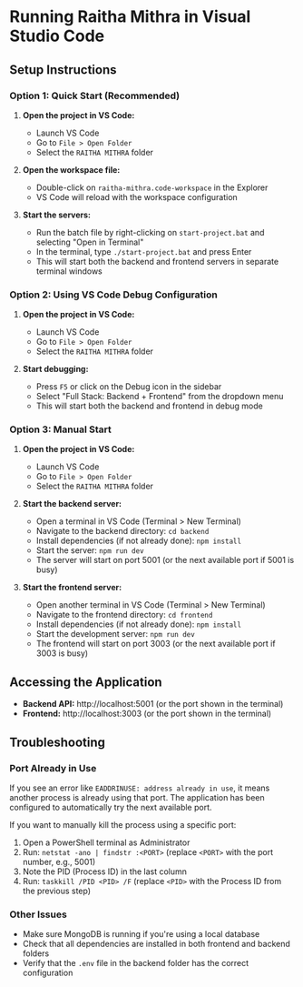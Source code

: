 # Running Raitha Mithra in Visual Studio Code

## Setup Instructions

### Option 1: Quick Start (Recommended)

1. **Open the project in VS Code:**
   - Launch VS Code
   - Go to `File > Open Folder`
   - Select the `RAITHA MITHRA` folder

2. **Open the workspace file:**
   - Double-click on `raitha-mithra.code-workspace` in the Explorer
   - VS Code will reload with the workspace configuration

3. **Start the servers:**
   - Run the batch file by right-clicking on `start-project.bat` and selecting "Open in Terminal"
   - In the terminal, type `./start-project.bat` and press Enter
   - This will start both the backend and frontend servers in separate terminal windows

### Option 2: Using VS Code Debug Configuration

1. **Open the project in VS Code:**
   - Launch VS Code
   - Go to `File > Open Folder`
   - Select the `RAITHA MITHRA` folder

2. **Start debugging:**
   - Press `F5` or click on the Debug icon in the sidebar
   - Select "Full Stack: Backend + Frontend" from the dropdown menu
   - This will start both the backend and frontend in debug mode

### Option 3: Manual Start

1. **Open the project in VS Code:**
   - Launch VS Code
   - Go to `File > Open Folder`
   - Select the `RAITHA MITHRA` folder

2. **Start the backend server:**
   - Open a terminal in VS Code (Terminal > New Terminal)
   - Navigate to the backend directory: `cd backend`
   - Install dependencies (if not already done): `npm install`
   - Start the server: `npm run dev`
   - The server will start on port 5001 (or the next available port if 5001 is busy)

3. **Start the frontend server:**
   - Open another terminal in VS Code (Terminal > New Terminal)
   - Navigate to the frontend directory: `cd frontend`
   - Install dependencies (if not already done): `npm install`
   - Start the development server: `npm run dev`
   - The frontend will start on port 3003 (or the next available port if 3003 is busy)

## Accessing the Application

- **Backend API:** http://localhost:5001 (or the port shown in the terminal)
- **Frontend:** http://localhost:3003 (or the port shown in the terminal)

## Troubleshooting

### Port Already in Use

If you see an error like `EADDRINUSE: address already in use`, it means another process is already using that port. The application has been configured to automatically try the next available port.

If you want to manually kill the process using a specific port:

1. Open a PowerShell terminal as Administrator
2. Run: `netstat -ano | findstr :<PORT>` (replace `<PORT>` with the port number, e.g., 5001)
3. Note the PID (Process ID) in the last column
4. Run: `taskkill /PID <PID> /F` (replace `<PID>` with the Process ID from the previous step)

### Other Issues

- Make sure MongoDB is running if you're using a local database
- Check that all dependencies are installed in both frontend and backend folders
- Verify that the `.env` file in the backend folder has the correct configuration